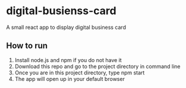 # digital-busienss-card
A small react app to display digital business card

## How to run
1. Install node.js and npm if you do not have it
2. Download this repo and go to the project directory in command line
3. Once you are in this project directory, type npm start
4. The app will open up in your default browser
